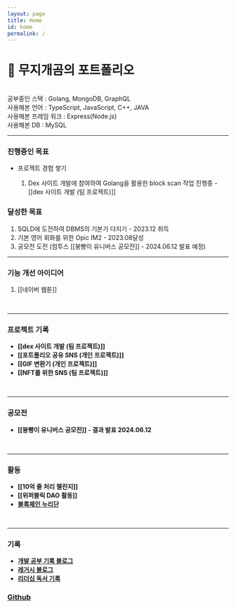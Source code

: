 ```yaml
---
layout: page
title: Home
id: home
permalink: /
---
```


# 🌈 무지개곰의 포트폴리오
<div>
<br>
<div>
	공부중인 스택 : Golang, MongoDB, GraphQL
</div>
<div>
	사용해본 언어 : TypeScript, JavaScript, C++, JAVA   
</div>
<div>
	사용해본 프레임 워크 : Express(Node.js)
</div>
<div>
	사용해본 DB : MySQL   
</div>
<hr>
<h3>진행중인 목표</h3>

<ul>
	<li>프로젝트 경험 쌓기</li>
	<ol>
		<li>Dex 사이트 개발에 참여하여 Golang을 활용한 block scan 작업 진행중 - [[dex 사이트 개발 (팀 프로젝트)]]</li>
	</ol>
</ul>

<h3>달성한 목표</h3>

<ol>
	<li>SQLD에 도전하여 DBMS의 기본기 다지기 - 2023.12 취득</li>
	<li>기본 영어 회화를 위한 Opic IM2 - 2023.08달성</li>
	<li>공모전 도전 (컴투스 [[붕빵이 유니버스 공모전]] - 2024.06.12 발표 예정)</li>
</ol>
<hr>
<h3>기능 개선 아이디어</h3>

<ol>
	<li>
			[[네이버 웹툰]]
	</li>
</ol>

<br>
<hr>
<h3> 프로젝트 기록 </h3>
<ul>
	<li>
		<span style="font-weight: bold">[[dex 사이트 개발 (팀 프로젝트)]]</span>
	</li>
	<li>
		<span style="font-weight: bold">[[포트폴리오 공유 SNS (개인 프로젝트)]]</span>
	</li>
	<li>
		<span style="font-weight: bold">[[GIF 변환기 (개인 프로젝트)]]</span>
	</li>
	<li>
		<span style="font-weight: bold">[[NFT를 위한 SNS (팀 프로젝트)]]</span>
	</li>
</ul>
<br>
<hr>
<h3> 공모전 </h3>
<ul>
	<li>
		<span style="font-weight: bold">[[붕빵이 유니버스 공모전]] - 결과 발표 2024.06.12</span>
	</li>
</ul>
<br>
<hr>
<h3>활동</h3>
<ul>
	<li>
		<span style="font-weight: bold">
		[[10억 줄 처리 챌린지]]
		</span>
	</li>
	<li>
		<span style="font-weight: bold">
		[[위퍼블릭 DAO 활동]]
		</span>
	</li>
	<li>
		<span style="font-weight: bold"><a href="https://rainbow96bear.tistory.com/entry/%EC%B2%B4%ED%97%98%EB%8B%A8-2023-%EB%B8%94%EB%A1%9D%EC%B2%B4%EC%9D%B8-%EB%88%84%EB%A6%AC%EB%8B%A8-%EB%A6%AC%EC%82%AC%EC%9D%B4%ED%81%B4-%EB%A0%9B%EC%A0%80-%EC%B2%B4%ED%97%98-%ED%9B%84%EA%B8%B0">블록체인 누리단</a>
		</span>
	</li>
</ul>
<br>
<hr>
<h3> 기록 </h3>
<ul>
	<li>
		<span style="font-weight: bold"><a href="https://rainbow96bear.tistory.com/">개발 공부 기록 블로그</a></span>
	</li>
	<li>
		<span style="font-weight: bold"><a href="https://creal-news.tistory.com/">레거시 블로그</a></span>
	</li>
	<li>
		<span style="font-weight: bold"><a href="https://brunch.co.kr/@rainbowbear">리더십 독서 기록</a></span>
	</li>
</ul>
<h3>
	<span style="font-weight: bold"><a href="https://github.com/rainbow96bear">Github</a></span>
</h3>
<br>
<br>
</div>

<style>
.wrapper {
max-width: 46em;
}
.graph_background {
border: 1px solid black;
}
</style>
